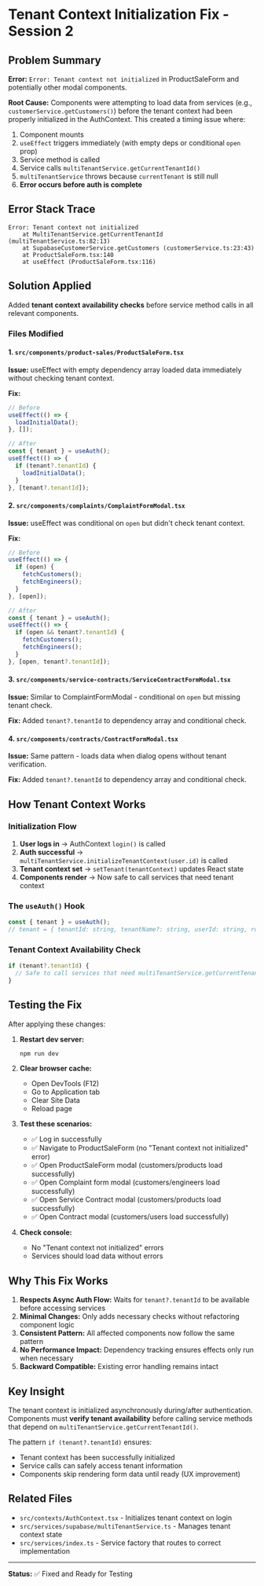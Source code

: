 # Tenant Context Initialization Fix - Session 2

## Problem Summary

**Error:** `Error: Tenant context not initialized` in ProductSaleForm and potentially other modal components.

**Root Cause:** Components were attempting to load data from services (e.g., `customerService.getCustomers()`) before the tenant context had been properly initialized in the AuthContext. This created a timing issue where:

1. Component mounts
2. `useEffect` triggers immediately (with empty deps or conditional `open` prop)
3. Service method is called
4. Service calls `multiTenantService.getCurrentTenantId()`
5. `multiTenantService` throws because `currentTenant` is still null
6. **Error occurs before auth is complete**

## Error Stack Trace
```
Error: Tenant context not initialized
    at MultiTenantService.getCurrentTenantId (multiTenantService.ts:82:13)
    at SupabaseCustomerService.getCustomers (customerService.ts:23:43)
    at ProductSaleForm.tsx:140
    at useEffect (ProductSaleForm.tsx:116)
```

## Solution Applied

Added **tenant context availability checks** before service method calls in all relevant components.

### Files Modified

#### 1. `src/components/product-sales/ProductSaleForm.tsx`
**Issue:** useEffect with empty dependency array loaded data immediately without checking tenant context.

**Fix:**
```typescript
// Before
useEffect(() => {
  loadInitialData();
}, []);

// After
const { tenant } = useAuth();
useEffect(() => {
  if (tenant?.tenantId) {
    loadInitialData();
  }
}, [tenant?.tenantId]);
```

#### 2. `src/components/complaints/ComplaintFormModal.tsx`
**Issue:** useEffect was conditional on `open` but didn't check tenant context.

**Fix:**
```typescript
// Before
useEffect(() => {
  if (open) {
    fetchCustomers();
    fetchEngineers();
  }
}, [open]);

// After
const { tenant } = useAuth();
useEffect(() => {
  if (open && tenant?.tenantId) {
    fetchCustomers();
    fetchEngineers();
  }
}, [open, tenant?.tenantId]);
```

#### 3. `src/components/service-contracts/ServiceContractFormModal.tsx`
**Issue:** Similar to ComplaintFormModal - conditional on `open` but missing tenant check.

**Fix:** Added `tenant?.tenantId` to dependency array and conditional check.

#### 4. `src/components/contracts/ContractFormModal.tsx`
**Issue:** Same pattern - loads data when dialog opens without tenant verification.

**Fix:** Added `tenant?.tenantId` to dependency array and conditional check.

## How Tenant Context Works

### Initialization Flow
1. **User logs in** → AuthContext `login()` is called
2. **Auth successful** → `multiTenantService.initializeTenantContext(user.id)` is called
3. **Tenant context set** → `setTenant(tenantContext)` updates React state
4. **Components render** → Now safe to call services that need tenant context

### The `useAuth()` Hook
```typescript
const { tenant } = useAuth();
// tenant = { tenantId: string, tenantName?: string, userId: string, role?: string } | null
```

### Tenant Context Availability Check
```typescript
if (tenant?.tenantId) {
  // Safe to call services that need multiTenantService.getCurrentTenantId()
}
```

## Testing the Fix

After applying these changes:

1. **Restart dev server:**
   ```bash
   npm run dev
   ```

2. **Clear browser cache:**
   - Open DevTools (F12)
   - Go to Application tab
   - Clear Site Data
   - Reload page

3. **Test these scenarios:**
   - ✅ Log in successfully
   - ✅ Navigate to ProductSaleForm (no "Tenant context not initialized" error)
   - ✅ Open ProductSaleForm modal (customers/products load successfully)
   - ✅ Open Complaint form modal (customers/engineers load successfully)
   - ✅ Open Service Contract modal (customers/products load successfully)
   - ✅ Open Contract modal (customers/users load successfully)

4. **Check console:**
   - No "Tenant context not initialized" errors
   - Services should load data without errors

## Why This Fix Works

1. **Respects Async Auth Flow:** Waits for `tenant?.tenantId` to be available before accessing services
2. **Minimal Changes:** Only adds necessary checks without refactoring component logic
3. **Consistent Pattern:** All affected components now follow the same pattern
4. **No Performance Impact:** Dependency tracking ensures effects only run when necessary
5. **Backward Compatible:** Existing error handling remains intact

## Key Insight

The tenant context is initialized asynchronously during/after authentication. Components must **verify tenant availability** before calling service methods that depend on `multiTenantService.getCurrentTenantId()`.

The pattern `if (tenant?.tenantId)` ensures:
- Tenant context has been successfully initialized
- Service calls can safely access tenant information
- Components skip rendering form data until ready (UX improvement)

## Related Files

- `src/contexts/AuthContext.tsx` - Initializes tenant context on login
- `src/services/supabase/multiTenantService.ts` - Manages tenant context state
- `src/services/index.ts` - Service factory that routes to correct implementation

---

**Status:** ✅ Fixed and Ready for Testing